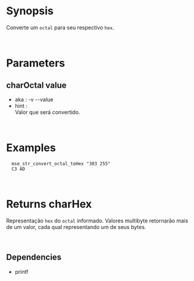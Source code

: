 # Synopsis

Converte um `octal` para seu respectivo `hex`.



&nbsp;

# Parameters

## charOctal value

- aka       : -v --value
- hint      :  
  Valor que será convertido.



&nbsp;

# Examples

``` shell
  mse_str_convert_octal_toHex "303 255" 
  C3 AD
```


&nbsp;

# Returns charHex

Representação `hex` do `octal` informado.
Valores multibyte retornarão mais de um valor, cada qual representando um de 
seus bytes.



&nbsp;

## Dependencies

- printf